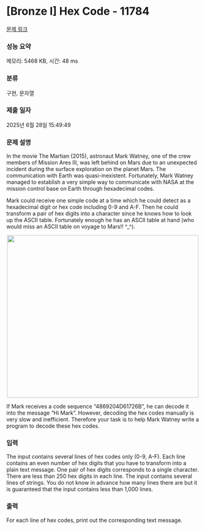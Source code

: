 # [Bronze I] Hex Code - 11784 

[문제 링크](https://www.acmicpc.net/problem/11784) 

### 성능 요약

메모리: 5468 KB, 시간: 48 ms

### 분류

구현, 문자열

### 제출 일자

2025년 6월 28일 15:49:49

### 문제 설명

<p>In the movie The Martian (2015), astronaut Mark Watney, one of the crew members of Mission Ares III, was left behind on Mars due to an unexpected incident during the surface exploration on the planet Mars. The communication with Earth was quasi-inexistent. Fortunately, Mark Watney managed to establish a very simple way to communicate with NASA at the mission control base on Earth through hexadecimal codes.</p>

<p>Mark could receive one simple code at a time which he could detect as a hexadecimal digit or hex code including 0-9 and A-F. Then he could transform a pair of hex digits into a character since he knows how to look up the ASCII table. Fortunately enough he has an ASCII table at hand (who would miss an ASCII table on voyage to Mars!! ^_^). </p>

<p style="text-align: center;"><img alt="" src="https://onlinejudgeimages.s3-ap-northeast-1.amazonaws.com/problem/11783/1.jpg" style="height:424px; width:500px"></p>

<p>If Mark receives a code sequence “4869204D61726B”, he can decode it into the message “Hi Mark”. However, decoding the hex codes manually is very slow and inefficient. Therefore your task is to help Mark Watney write a program to decode these hex codes. </p>

### 입력 

 <p>The input contains several lines of hex codes only (0-9, A-F). Each line contains an even number of hex digits that you have to transform into a plain text message. One pair of hex digits corresponds to a single character. There are less than 250 hex digits in each line. The input contains several lines of strings. You do not know in advance how many lines there are but it is guaranteed that the input contains less than 1,000 lines. </p>

### 출력 

 <p>For each line of hex codes, print out the corresponding text message. </p>


